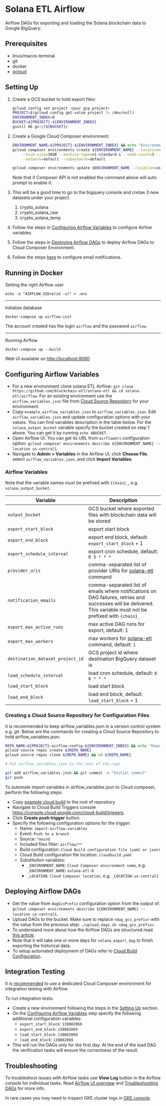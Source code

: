 # Solana ETL Airflow

Airflow DAGs for exporting and loading the Solana blockchain data to Google BigQuery:

## Prerequisites

- linux/macos terminal
- git
- docker
- [gcloud](https://cloud.google.com/sdk/install)

## Setting Up

1. Create a GCS bucket to hold export files:

   ```bash
   gcloud config set project <your_gcp_project>
   PROJECT=$(gcloud config get-value project 2> /dev/null)
   ENVIRONMENT_INDEX=0
   BUCKET=${PROJECT}-${ENVIRONMENT_INDEX}
   gsutil mb gs://${BUCKET}/
   ```

2. Create a Google Cloud Composer environment:

   ```bash
   ENVIRONMENT_NAME=${PROJECT}-${ENVIRONMENT_INDEX} && echo "Environment name is ${ENVIRONMENT_NAME}"
   gcloud composer environments create ${ENVIRONMENT_NAME} --location=us-central1 --zone=us-central1-a \
       --disk-size=30GB --machine-type=n1-standard-1 --node-count=3 --python-version=3 --image-version=composer-2-airflow-2 \
       --network=default --subnetwork=default

   gcloud composer environments update $ENVIRONMENT_NAME --location=us-central1 --update-pypi-packages-from-file=requirements.txt
   ```

   Note that if Composer API is not enabled the command above will auto prompt to enable it.

3. This will be a good time to go to the bigquery console and cretae 3 new datasets under your project.

   1. crypto_solana
   2. crypto_solana_raw
   3. crypto_solana_temp

4. Follow the steps in [Configuring Airflow Variables](#configuring-airflow-variables) to configure Airfow variables.
5. Follow the steps in [Deploying Airflow DAGs](#deploying-airflow-dags)
   to deploy Airflow DAGs to Cloud Composer Environment.

6. Follow the steps [here](https://cloud.google.com/composer/docs/how-to/managing/creating#notification)
   to configure email notifications.

## Running in Docker

Setting the right Airflow user

```shell
echo -e "AIRFLOW_UID=$(id -u)" > .env
```

---

Initialize database

```shell
docker-compose up airflow-init
```

The account created has the login `airflow` and the password `airflow`.

---

Running Airflow

```shell
docker-compose up --build
```

Web UI available on <http://localhost:8080>

## Configuring Airflow Variables

- For a new environment clone solana ETL Airflow: `git clone https://github.com/blockchain-etl/solana-etl && cd solana-etl/airflow`.
  For an existing environment use the `airflow_variables.json` file from
  [Cloud Source Repository](#creating-a-cloud-source-repository-for-airflow-variables) for your environment.
- Copy `example_airflow_variables.json` to `airflow_variables.json`.
  Edit `airflow_variables.json` and update configuration options with your values.
  You can find variables description in the table below. For the `solana_output_bucket` variable
  specify the bucket created on step 1 above. You can get it by running `echo $BUCKET`.
- Open Airflow UI. You can get its URL from `airflowUri` configuration option:
  `gcloud composer environments describe ${ENVIRONMENT_NAME} --location us-central1`.
- Navigate to **Admin > Variables** in the Airflow UI, click **Choose File**, select `airflow_variables.json`,
  and click **Import Variables**.

### Airflow Variables

Note that the variable names must be prefixed with `{chain}_`, e.g. `solana_output_bucket`.

| Variable                         | Description                                                                                                                                                     |
| -------------------------------- | --------------------------------------------------------------------------------------------------------------------------------------------------------------- |
| `output_bucket`                  | GCS bucket where exported files with blockchain data will be stored                                                                                             |
| `export_start_block`              | export start block                                                                                                                        |
| `export_end_block`                | export end block, default: `export_start_block` + 1                                                                                                    |
| `export_schedule_interval`       | export cron schedule, default: `0 5 * * *`                                                                                                                      |
| `provider_uris`                  | comma-separated list of provider URIs for [solana-etl](https://solana-etl.readthedocs.io/en/latest/commands) command                                          |
| `notification_emails`            | comma-separated list of emails where notifications on DAG failures, retries and successes will be delivered. This variable must not be prefixed with `{chain}_` |
| `export_max_active_runs`         | max active DAG runs for export, default: 1                                                                                                                    |
| `export_max_workers`             | max workers for [solana-etl](https://solana-etl.readthedocs.io/en/latest/commands) command, default: `1`                                                      |
| `destination_dataset_project_id` | GCS project id where destination BigQuery dataset is                                                                                                            |
| `load_schedule_interval`         | load cron schedule, default: `0 6 * * *`                                                                                                                        |
| `load_start_block`              | load start block                                                                                                                        |
| `load_end_block`                | load end block, default: `load_start_block` + 1             |

### Creating a Cloud Source Repository for Configuration Files

It is recommended to keep airflow_variables.json in a version control system e.g. git.
Below are the commands for creating a Cloud Source Repository to hold airflow_variables.json:

```bash
REPO_NAME=${PROJECT}-airflow-config-${ENVIRONMENT_INDEX} && echo "Repo name ${REPO_NAME}"
gcloud source repos create ${REPO_NAME}
gcloud source repos clone ${REPO_NAME} && cd ${REPO_NAME}

# Put airflow_variables.json to the root of the repo

git add airflow_variables.json && git commit -m "Initial commit"
git push
```

To automate import variables in airflow_variables.json to Cloud composer, perform the following steps:

- Copy [example cloud build](./docs/cloudbuild.yaml) to the root of repository
- Navigate to Cloud Build Triggers console https://console.cloud.google.com/cloud-build/triggers.
- Click **Create push trigger** button.
- Specify the following configuration options for the trigger:
  - Name: `import-airflow-variables`
  - Event: `Push to a branch`
  - Source: `^main$`
  - Included files filter: `airflow/**`
  - Build configuration: `Cloud Build configuration file (yaml or json)`
  - Cloud Build configuration file location: `cloudbuild.yaml`
  - Substitution variables:
    - `_ENVIRONMENT_NAME`: `Cloud Composer environment name`, e.g. `_ENVIRONMENT_NAME`: `solana-etl-0`
    - `_LOCATION`: `Cloud Composer location`, e.g. `_LOCATION`: `us-central1`

## Deploying Airflow DAGs

- Get the value from `dagGcsPrefix` configuration option from the output of:
  `gcloud composer environments describe ${ENVIRONMENT_NAME} --location us-central1`.
- Upload DAGs to the bucket. Make sure to replace `<dag_gcs_prefix>` with the value from the previous step:
  `./upload_dags.sh <dag_gcs_prefix>`.
- To understand more about how the Airflow DAGs are structured
  read [this article](https://cloud.google.com/blog/products/data-analytics/ethereum-bigquery-how-we-built-dataset).
- Note that it will take one or more days for `solana_export_dag` to finish exporting the historical data.
- To setup automated deployment of DAGs refer to [Cloud Build Configuration](/docs/cloudbuild-configuration.md).

## Integration Testing

It is [recommended](https://cloud.google.com/composer/docs/how-to/using/testing-dags#faqs_for_testing_workflows) to use a dedicated Cloud Composer
environment for integration testing with Airflow.

To run integration tests:

- Create a new environment following the steps in the [Setting Up](#setting-up) section.
- On the [Configuring Airflow Variables](#configuring-airflow-variables) step specify the following additional configuration variables:
  - `export_start_block`: `138802069`
  - `export_end_block`: `138802069`
  - `load_start_block`: `138802069`
  - `load_end_block`: `138802069`
- This will run the DAGs only for the first day. At the end of the load DAG the verification tasks will ensure
  the correctness of the result.

## Troubleshooting

To troubleshoot issues with Airflow tasks use **View Log** button in the Airflow console for individual tasks.
Read [Airflow UI overview](https://airflow.apache.org/docs/stable/ui.html) and
[Troubleshooting DAGs](https://cloud.google.com/composer/docs/how-to/using/troubleshooting-dags) for more info.

In rare cases you may need to inspect GKE cluster logs in
[GKE console](https://console.cloud.google.com/kubernetes/workload?project=polygon-etl-dev).
